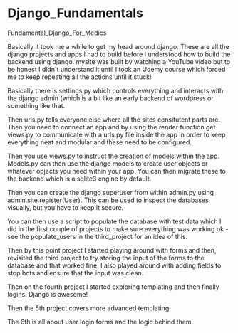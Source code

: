 # Django_Fundamentals

Fundamental_Django_For_Medics

Basically it took me a while to get my head around django. These are all the django projects and apps I had to build before I understood how to build the backend using django. mysite was built by watching a YouTube video but to be honest I didn't understand it until I took an Udemy course which forced me to keep repeating all the actions until it stuck!

Basically there is settings.py which controls everything and interacts with the django admin (which is a bit like an early backend of wordpress or something like that.

Then urls.py tells everyone else where all the sites consitutent parts are. Then you need to connect an app and by using the render function get views.py to communicate with a urls.py file inside the app in order to keep everything neat and modular and these need to be configured.

Then you use views.py to instruct the creation of models within the app. Models.py can then use the django models to create user objects or whatever objects you need within your app. You can then migrate these to the backend which is a sqlite3 engine by default. 

Then you can create the django superuser from within admin.py using admin.site.register(User). This can be used to inspect the databases visually, but you have to keep it secure.

You can then use a script to populate the database with test data which I did in the first couple of projects to make sure everything was working ok - see the populate_users in the third_project for an idea of this.

Then by this point project I started playing around with forms and then, revisited the third project to try storing the input of the forms to the database and that worked fine. I also played around with adding fields to stop bots and ensure that the input was clean.

Then on the fourth project I started exploring templating and then finally logins. Django is awesome!

Then the 5th project covers more advanced templating.

The 6th is all about user login forms and the logic behind them.
